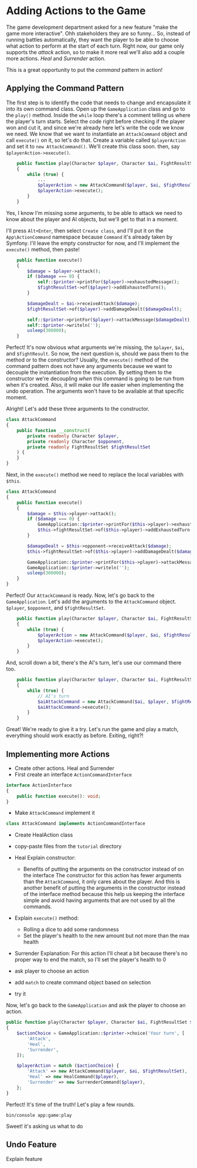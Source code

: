 # Adding Actions to the Game

The game development department asked for a new feature "make the game more interactive".
Ohh stakeholders they are so funny... So, instead of running battles automatically, they want the player 
to be able to choose what action to perform at the start of each turn. Right now, our game only 
supports the *attack* action, so to make it more real we'll also add a couple more actions. 
*Heal* and *Surrender* action.

This is a great opportunity to put the *command* pattern in action!

## Applying the Command Pattern

The first step is to identify the code that needs to change and encapsulate it into
its own command class. Open up the `GameApplication` class and go to the `play()` method.
Inside the `while` loop there's a comment telling us where the
player's turn starts. Select the code right before checking if the player won and cut it, 
and since we're already here let's write the code we know we need. We know that we want to
instantiate an `AttackCommand` object and call `execute()` on it, so let's do that. Create a 
variable called `$playerAction` and set it to `new AttackCommand()`. We'll create this class soon.
then, say `$playerAction->execute()`. 

```php
    public function play(Character $player, Character $ai, FightResultSet $fightResultSet): void
    {
        while (true) {
            ...
            $playerAction = new AttackCommand($player, $ai, $fightResultSet);
            $playerAction->execute();
        }
    }
```

Yes, I know I'm missing some arguments, to be able to attack we need to know about 
the player and AI objects, but we'll get to that in a moment.

I'll press `Alt+Enter`, then select `Create class`, and
I'll put it on the `App\ActionCommand` namespace because `Command` it's already taken by Symfony. I'll leave
the empty constructor for now, and I'll implement the `execute()` method, then paste!

```php
    public function execute()
    {
        $damage = $player->attack();
        if ($damage === 0) {
            self::$printer->printFor($player)->exhaustedMessage();
            $fightResultSet->of($player)->addExhaustedTurn();
        }

        $damageDealt = $ai->receiveAttack($damage);
        $fightResultSet->of($player)->addDamageDealt($damageDealt);

        self::$printer->printFor($player)->attackMessage($damageDealt);
        self::$printer->writeln('');
        usleep(300000);
    }
```

Perfect! It's now obvious what arguments we're missing, the `$player`, `$ai`, and `$fightResult`. 
So now, the next question is, should we pass them to the method or to the constructor? Usually, 
the `execute()` method of the command pattern does not have any arguments because we want to
decouple the instantiation from the execution. By setting them to the constructor 
we're decoupling *when* this command is going to be run from when it's created. Also, 
it will make our life easier when implementing the undo operation. The arguments won't have
to be available at that specific moment.

Alright! Let's add these three arguments to the constructor. 

```php
class AttackCommand
{
    public function __construct(
        private readonly Character $player,
        private readonly Character $opponent,
        private readonly FightResultSet $fightResultSet
    ) {
    }
}
```

Next, in the `execute()` method we need to replace the local variables with `$this`.

```php
class AttackCommand
{
    public function execute()
    {
        $damage = $this->player->attack();
        if ($damage === 0) {
            GameApplication::$printer->printFor($this->player)->exhaustedMessage();
            $this->fightResultSet->of($this->player)->addExhaustedTurn();
        }

        $damageDealt = $this->opponent->receiveAttack($damage);
        $this->fightResultSet->of($this->player)->addDamageDealt($damageDealt);

        GameApplication::$printer->printFor($this->player)->attackMessage($damageDealt);
        GameApplication::$printer->writeln('');
        usleep(300000);
    }
}
```

Perfect! Our `AttackCommand` is ready. Now, let's go back to the `GameApplication`.
Let's add the arguments to the `AttackCommand` object. `$player`, `$opponent`, and `$fightResultSet`.

```php
    public function play(Character $player, Character $ai, FightResultSet $fightResultSet): void
    {
        while (true) {
            $playerAction = new AttackCommand($player, $ai, $fightResultSet);
            $playerAction->execute();
        }
    }
```

And, scroll down a bit, there's the AI's turn, let's use our command there too.

```php
    public function play(Character $player, Character $ai, FightResultSet $fightResultSet): void
    {
        while (true) {
            // AI's turn
            $aiAttackCommand = new AttackCommand($ai, $player, $fightResultSet);
            $aiAttackCommand->execute();
        }
    }
```

Great! We're ready to give it a try. Let's run the game and play a match, everything
should work exactly as before. Exiting, right?!

## Implementing more Actions

* Create other actions. Heal and Surrender
* First create an interface `ActionCommandInterface`
```php
interface ActionInterface
{
    public function execute(): void;
}
```

* Make `AttackCommand` implement it
```php
class AttackCommand implements ActionCommandInterface
```

* Create HealAction class
* copy-paste files from the `tutorial` directory

* Heal Explain constructor:
  - Benefits of putting the arguments on the constructor instead of on the interface
  The constructor for this action has fewer arguments than the `AttackCommand`, it only cares about the player.
  And this is another benefit of putting the arguments in the constructor instead of the interface method
  because this help us keeping the interface simple and avoid having arguments that are not
  used by all the commands.
* Explain `execute()` method: 
  - Rolling a dice to add some randomness
  - Set the player's health to the new amount but not more than the max health

* Surrender Explanation: For this action I'll cheat a bit because there's no proper way to end the match, so I'll
set the player's health to 0

* ask player to choose an action
* add `match` to create command object based on selection
* try it

Now, let's go back to the `GameApplication` and ask the player to choose an action.

```php
public function play(Character $player, Character $ai, FightResultSet $fightResultSet): void
{
    $actionChoice = GameApplication::$printer->choice('Your turn', [
        'Attack',
        'Heal',
        'Surrender',
    ]);

    $playerAction = match ($actionChoice) {
        'Attack' => new AttackCommand($player, $ai, $fightResultSet),
        'Heal' => new HealCommand($player),
        'Surrender' => new SurrenderCommand($player),
    };  
}
```

Perfect! It's time of the truth! Let's play a few rounds.

`bin/console app:game:play`

Sweet! it's asking us what to do

## Undo Feature
Explain feature 

